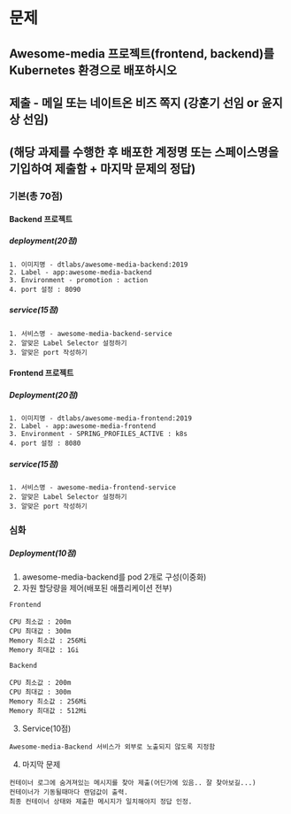 # 문제

## Awesome-media 프로젝트(frontend, backend)를 Kubernetes 환경으로 배포하시오

## 제출 - 메일 또는 네이트온 비즈 쪽지 (강훈기 선임 or 윤지상 선임)
## (해당 과제를 수행한 후 배포한 계정명 또는 스페이스명을 기입하여 제출함 + 마지막 문제의 정답)

### 기본(총 70점)

#### Backend 프로젝트

##### deployment(20점)
```
1. 이미지명 - dtlabs/awesome-media-backend:2019
2. Label - app:awesome-media-backend
3. Environment - promotion : action
4. port 설정 : 8090
```

##### service(15점)
```
1. 서비스명 - awesome-media-backend-service
2. 알맞은 Label Selector 설정하기
3. 알맞은 port 작성하기
```

#### Frontend 프로젝트

##### Deployment(20점)
```
1. 이미지명 - dtlabs/awesome-media-frontend:2019
2. Label - app:awesome-media-frontend
3. Environment - SPRING_PROFILES_ACTIVE : k8s
4. port 설정 : 8080
```

##### service(15점)
```
1. 서비스명 - awesome-media-frontend-service
2. 알맞은 Label Selector 설정하기
3. 알맞은 port 작성하기
```

### 심화

##### Deployment(10점)
1. awesome-media-backend를 pod 2개로 구성(이중화)
2. 자원 할당량을 제어(배포된 애플리케이션 전부)


```
Frontend

CPU 최소값 : 200m
CPU 최대값 : 300m
Memory 최소값 : 256Mi
Memory 최대값 : 1Gi
```

```
Backend

CPU 최소값 : 200m
CPU 최대값 : 300m
Memory 최소값 : 256Mi
Memory 최대값 : 512Mi
```

3. Service(10점)
```
Awesome-media-Backend 서비스가 외부로 노출되지 않도록 지정함
```

4. 마지막 문제
```
컨테이너 로그에 숨겨져있는 메시지를 찾아 제출(어딘가에 있음.. 잘 찾아보길...)
컨테이너가 기동될때마다 랜덤값이 출력.
최종 컨테이너 상태와 제출한 메시지가 일치해야지 정답 인정.
```
